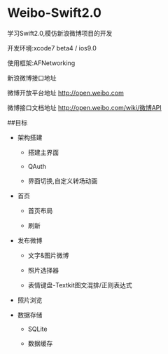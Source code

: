 # Weibo-Swift2.0
学习Swift2.0,模仿新浪微博项目的开发

开发环境:xcode7 beta4 / ios9.0 

使用框架:AFNetworking

新浪微博接口地址

微博开放平台地址 http://open.weibo.com

微博接口文档地址 http://open.weibo.com/wiki/微博API

##目标

* 架构搭建

  * 搭建主界面

  * QAuth

  * 界面切换,自定义转场动画

* 首页

  * 首页布局

  * 刷新

* 发布微博

  * 文字&图片微博

  * 照片选择器

  * 表情键盘-Textkit图文混排/正则表达式

* 照片浏览

* 数据存储

  * SQLite

  * 数据缓存


